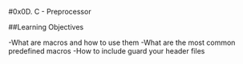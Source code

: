 #0x0D. C - Preprocessor

##Learning Objectives


-What are macros and how to use them
-What are the most common predefined macros
-How to include guard your header files

